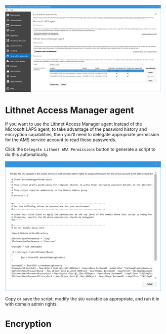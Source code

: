 
<img src="images/ui-page-localadminpasswords.png" alt="local_passwords" width="1000px">

# Lithnet Access Manager agent
If you want to use the Lithnet Access Manager agent instead of the Microsoft LAPS agent, to take advantage of the password history and encryption capabilities, then you'll need to delegate appropriate permission for the AMS service account to read those passwords.

Click the `Delegate Lithnet AMA Permissions` button to generate a script to do this automatically.

<img src="images/ui-page-script-delegate-ama.png" alt="delegate_ama" width="1000px">


Copy or save the script, modify the `$OU` variable as appropriate, and run it in with domain admin rights.

# Encryption
